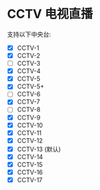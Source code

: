 # CCTV 电视直播

支持以下中央台:

- [x] CCTV-1
- [x] CCTV-2
- [ ] CCTV-3
- [x] CCTV-4
- [x] CCTV-5
- [x] CCTV-5+
- [ ] CCTV-6
- [x] CCTV-7
- [ ] CCTV-8
- [x] CCTV-9
- [x] CCTV-10
- [x] CCTV-11
- [x] CCTV-12
- [x] CCTV-13 (默认)
- [x] CCTV-14
- [x] CCTV-15
- [x] CCTV-16
- [x] CCTV-17